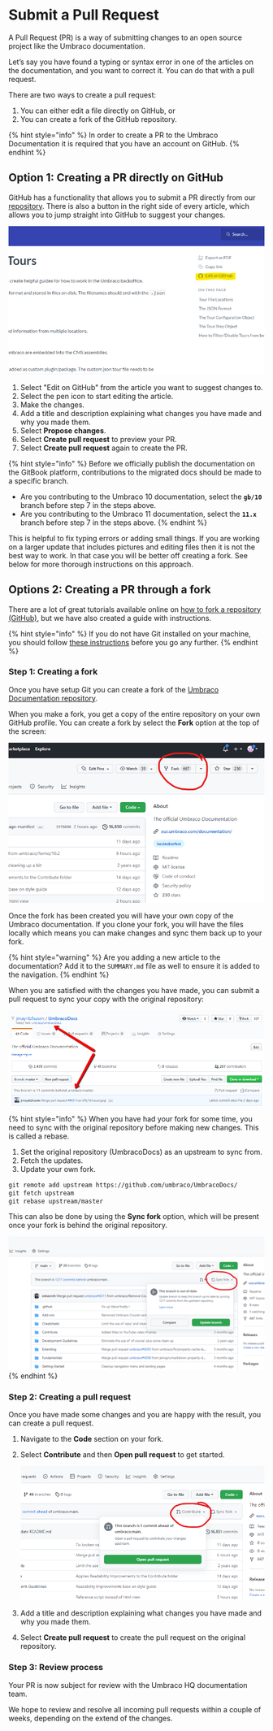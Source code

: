 # Submit a Pull Request

A Pull Request (PR) is a way of submitting changes to an open source project like the Umbraco documentation.

Let’s say you have found a typing or syntax error in one of the articles on the documentation, and you want to correct it. You can do that with a pull request.

There are two ways to create a pull request:

1. You can either edit a file directly on GitHub, or
2. You can create a fork of the GitHub repository.

{% hint style="info" %}
In order to create a PR to the Umbraco Documentation it is required that you have an account on GitHub.
{% endhint %}

## Option 1: Creating a PR directly on GitHub

GitHub has a functionality that allows you to submit a PR directly from our [repository](https://github.com/umbraco/UmbracoDocs/). There is also a button in the right side of every article, which allows you to jump straight into GitHub to suggest your changes.

![Highlighting the "Edit on GitHub" button in the right side of an article.](images/gb-edit-on-github.png)

1. Select "Edit on GitHub" from the article you want to suggest changes to.
2. Select the pen icon to start editing the article.
3. Make the changes.
4. Add a title and description explaining what changes you have made and why you made them.
5. Select **Propose changes**.
6. Select **Create pull request** to preview your PR.
7. Select **Create pull request** again to create the PR.

{% hint style="info" %}
Before we officially publish the documentation on the GitBook platform, contributions to the migrated docs should be made to a specific branch.

* Are you contributing to the Umbraco 10 documentation, select the **`gb/10`** branch before step 7 in the steps above.
* Are you contributing to the Umbraco 11 documentation, select the **`11.x`** branch before step 7 in the steps above.
{% endhint %}

This is helpful to fix typing errors or adding small things. If you are working on a larger update that includes pictures and editing files then it is not the best way to work. In that case you will be better off creating a fork. See below for more thorough instructions on this approach.

## Options 2: Creating a PR through a fork

There are a lot of great tutorials available online on [how to fork a repository (GitHub)](https://help.github.com/articles/fork-a-repo/), but we have also created a guide with instructions.

{% hint style="info" %}
If you do not have Git installed on your machine, you should follow [these instructions](https://help.github.com/articles/set-up-git/) before you go any further.
{% endhint %}

### Step 1: Creating a fork

Once you have setup Git you can create a fork of the [Umbraco Documentation repository](https://github.com/umbraco/UmbracoDocs/).

When you make a fork, you get a copy of the entire repository on your own GitHub profile. You can create a fork by select the **Fork** option at the top of the screen:

![Creating a fork](images/fork-repository-new.png)

Once the fork has been created you will have your own copy of the Umbraco documentation. If you clone your fork, you will have the files locally which means you can make changes and sync them back up to your fork.

{% hint style="warning" %}
Are you adding a new article to the documentation? Add it to the `SUMMARY.md` file as well to ensure it is added to the navigation.
{% endhint %}

When you are satisfied with the changes you have made, you can submit a pull request to sync your copy with the original repository:

![Fork of documentation](images/example-of-fork.png)

{% hint style="info" %}
When you have had your fork for some time, you need to sync with the original repository before making new changes. This is called a rebase.

1. Set the original repository (UmbracoDocs) as an upstream to sync from.
2. Fetch the updates.
3. Update your own fork.

```
git remote add upstream https://github.com/umbraco/UmbracoDocs/
git fetch upstream
git rebase upstream/master
```

This can also be done by using the **Sync fork** option, which will be present once your fork is behind the original repository.

<img src="images/sync-fork.png" alt="Highlight the Sync fork option available on a fork that is behind the original repository" data-size="original">
{% endhint %}

### Step 2: Creating a pull request

Once you have made some changes and you are happy with the result, you can create a pull request.

1. Navigate to the **Code** section on your fork.
2.  Select **Contribute** and then **Open pull request** to get started.

    ![Highlight option to contribute directly from fork to original repository.](images/contribute.png)
3. Add a title and description explaining what changes you have made and why you made them.
4. Select **Create pull request** to create the pull request on the original repository.

### Step 3: Review process

Your PR is now subject for review with the Umbraco HQ documentation team.

We hope to review and resolve all incoming pull requests within a couple of weeks, depending on the extend of the changes.
